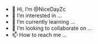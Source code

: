 - 👋 Hi, I’m @NiceDayZc
- 👀 I’m interested in ...
- 🌱 I’m currently learning ...
- 💞️ I’m looking to collaborate on ...
- 📫 How to reach me ...

<!---
NiceDayZc/NiceDayZc is a ✨ special ✨ repository because its `README.md` (this file) appears on your GitHub profile.
You can click the Preview link to take a look at your changes.
--->

